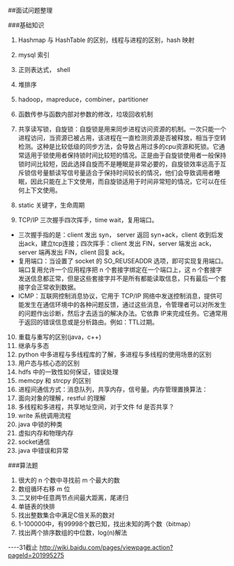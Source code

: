 ##面试问题整理

###基础知识

1. Hashmap 与 HashTable 的区别，线程与进程的区别，hash 映射
2. mysql 索引
3. 正则表达式， shell
4. 堆排序
5. hadoop，mapreduce，combiner，partitioner
6. 函数传参与函数内部对参数的修改，垃圾回收机制
7. 共享读写锁，自旋锁：自旋锁是用来同步进程访问资源的机制。一次只能一个进程访问，当资源已被占用，该进程在一直检测资源是否被释放，相当于空转检测。这种是比较低级的同步方法，会导致占用过多的cpu资源和死锁。它通常适用于锁使用者保持锁时间比较短的情况。正是由于自旋锁使用者一般保持锁时间比较短，因此选择自旋而不是睡眠是非常必要的，自旋锁效率远高于互斥锁信号量额读写信号量适合于保持时间较长的情况，他们会导致调用者睡眠，因此只能在上下文使用，而自旋锁适用于时间非常短的情况，它可以在任何上下文使用。

8. static 关键字，生命周期

9. TCP/IP 三次握手四次挥手，time wait，复用端口。
  - 三次握手指的是：client 发出 syn， server 返回 syn+ack，client 收到后发出ack，建立tcp连接；四次挥手：client 发出 FIN，server 端发出 ack， server 端再发出 FIN，client 回复 ack。
  - 复用端口：当设置了 socket 的 SO_REUSEADDR 选项，即可实现复用端口。端口复用允许一个应用程序把 n 个套接字绑定在一个端口上，这 n 个套接字发送信息都正常，但是这些套接字并不是所有都能读取信息，只有最后一个套接字会正常收到数据。
  - ICMP：互联网控制消息协议，它用于 TCP/IP 网络中发送控制消息，提供可能发生在通信环境中的各种问题反馈，通过这些消息，令管理者可以对所发生的问题作出诊断，然后才去适当的解决办法。它依靠 IP来完成任务。它通常用于返回的错误信息或是分析路由。例如：TTL过期。

10. 重载与重写的区别(java，c++)
11. 继承与多态
12. python 中多进程与多线程库的了解，多进程与多线程的使用场景的区别
13. 用户态与核心态的区别
14. hdfs 中的一致性如何保证，错误处理
15. memcpy 和 strcpy 的区别
16. 进程间通信方式：消息队列，共享内存，信号量。内存管理置换算法：
17. 面向对象的理解，restful 的理解
18. 多线程和多进程，共享地址空间，对于文件 fd 是否共享？
19. write 系统调用流程
20. java 中锁的种类
21. 虚拟内存和物理内存
22. socket通信
23. java 中错误和异常




###算法题
1. 很大的 n 个数中寻找前 m 个最大的数
2. 数组循环右移 m 位
3. 二叉树中任意两节点间最大距离，尾递归
4. 单链表的快排
5. 找出整数集合中满足C倍关系的数对
6. 1-100000中，有99998个数已知，找出未知的两个数（bitmap）
7. 找出两个排序数组的中位数，log(n)解法


----31截止  http://wiki.baidu.com/pages/viewpage.action?pageId=201995275

